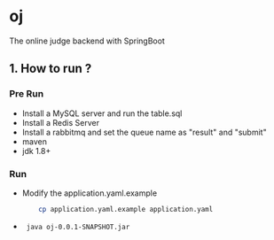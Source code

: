 # oj
The online judge backend with SpringBoot
## 1. How to run ?
### Pre Run
 
 - Install a MySQL server and run the table.sql
 - Install a Redis Server
 - Install a rabbitmq and set the queue name as "result" and "submit"
 - maven
 - jdk 1.8+

### Run
 
 - Modify the application.yaml.example
    ```bash
        cp application.yaml.example application.yaml
    ```

 - ```shell
    java oj-0.0.1-SNAPSHOT.jar
    ```